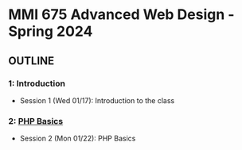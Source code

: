 # MMI 675 Advanced Web Design - Spring 2024

## OUTLINE

### 1: Introduction
* Session 1 (Wed 01/17): Introduction to the class

### 2: [PHP Basics](02)
* Session 2 (Mon 01/22): PHP Basics